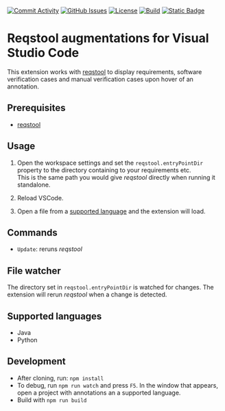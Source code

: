 
[![Commit Activity](https://img.shields.io/github/commit-activity/m/Luftfartsverket/reqstool-vscode-extension?label=commits&style=for-the-badge)](https://github.com/Luftfartsverket/reqstool-vscode-extension/pulse)
[![GitHub Issues](https://img.shields.io/github/issues/Luftfartsverket/reqstool-vscode-extension?style=for-the-badge&logo=github)](https://github.com/Luftfartsverket/reqstool-vscode-extension/issues)
[![License](https://img.shields.io/github/license/Luftfartsverket/reqstool-vscode-extension?style=for-the-badge&logo=opensourceinitiative)](https://opensource.org/license/mit/)
[![Build](https://img.shields.io/github/actions/workflow/status/Luftfartsverket/reqstool-vscode-extension/build.yml?style=for-the-badge&logo=github)](https://github.com/Luftfartsverket/reqstool-vscode-extension/actions/workflows/build.yml)
[![Static Badge](https://img.shields.io/badge/Documentation-blue?style=for-the-badge&link=docs)](https://luftfartsverket.github.io/reqstool-vscode-extension/)

# Reqstool augmentations for Visual Studio Code

This extension works with [reqstool](https://github.com/Luftfartsverket/reqstool-client)  to display requirements, software verification cases and manual verification cases upon hover of an annotation.

## Prerequisites

* [reqstool](https://github.com/Luftfartsverket/reqstool-client)

## Usage

1. Open the workspace settings and set the `reqstool.entryPointDir` property to the directory containing to your requirements etc.  
  This is the same path you would give *reqstool* directly when running it standalone.

1. Reload VSCode.

2. Open a file from a [supported language](#supported-languages) and the extension will load.

## Commands

* `Update`: reruns *reqstool*

## File watcher

The directory set in `reqstool.entryPointDir` is watched for changes. The extension will rerun *reqstool* when a change is detected.

## Supported languages

* Java
* Python

## Development

* After cloning, run: `npm install`
* To debug, run `npm run watch` and press `F5`. In the window that appears, open a project with annotations an a supported language.
* Build with `npm run build`

